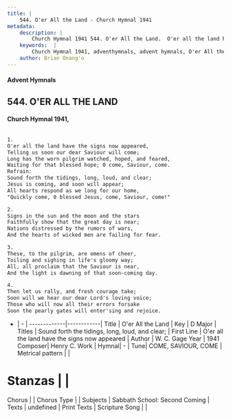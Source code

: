 ```yaml
---
title: |
    544. O'er All the Land - Church Hymnal 1941
metadata:
    description: |
        Church Hymnal 1941 544. O'er All the Land.  O'er all the land have the signs now appeared,  Telling us soon our dear Saviour will come;  Long has the worn pilgrim watched, hoped, and feared,  Waiting for that blessed hope; 0 come, Saviour, come.  
    keywords:  |
        Church Hymnal 1941, adventhymnals, advent hymnals, O'er All the Land, O'er all the land have the signs now appeared. Sound forth the tidings, long, loud, and clear; 
    author: Brian Onang'o
---
```


#### Advent Hymnals
## 544. O'ER ALL THE LAND
####  Church Hymnal 1941,

```txt

1.
O'er all the land have the signs now appeared, 
Telling us soon our dear Saviour will come; 
Long has the worn pilgrim watched, hoped, and feared, 
Waiting for that blessed hope; 0 come, Saviour, come. 
Refrain:
Sound forth the tidings, long, loud, and clear; 
Jesus is coming, and soon will appear; 
All hearts respond as we long for our home, 
"Quickly come, 0 blessed Jesus, come, Saviour, come!" 

2.
Signs in the sun and the moon and the stars 
Faithfully show that the great day is near; 
Nations distressed by the rumors of wars, 
And the hearts of wicked men are failing for fear. 

3.
These, to the pilgrim, are omens of cheer, 
Toiling and sighing in life's gloomy way; 
All, all proclaim that the Saviour is near, 
And the light is dawning of that soon-coming day. 

4.
Then let us rally, and fresh courage take; 
Soon will we hear our dear Lord's loving voice; 
Those who will now all their errors forsake 
Soon the pearly gates will enter'sing and rejoice.

```

- |   -  |
-------------|------------|
Title | O'er All the Land |
Key | D Major |
Titles | Sound forth the tidings, long, loud, and clear;  |
First Line | O'er all the land have the signs now appeared |
Author | W. C. Gage
Year | 1941
Composer| Henry C. Work |
Hymnal|  - |
Tune| COME, SAVIOUR, COME |
Metrical pattern | |
# Stanzas |  |
Chorus |  |
Chorus Type |  |
Subjects | Sabbath School: Second Coming |
Texts | undefined |
Print Texts | 
Scripture Song |  |
    
